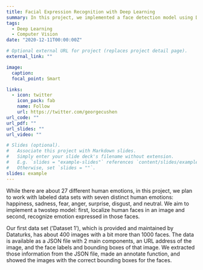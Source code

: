 ```yaml
---
title: Facial Expression Recognition with Deep Learning
summary: In this project, we implemented a face detection model using Detectron2 and several different machine learning algorithms such as k-nearest neighbors (”KNN”), multi-layer perceptron (”MLP”), and convolutional neural net (”CNN”) for the facial expression recognition. Our models are trained on two separate imagebased data sets. We were able to achieve a 70% AP50 with our face detection model and our best facial expression recognition model achieved an accuracy of 65%.
tags:
  - Deep Learning
  - Computer Vision
date: "2020-12-11T00:00:00Z"

# Optional external URL for project (replaces project detail page).
external_link: ""

image:
  caption:
  focal_point: Smart

links:
  - icon: twitter
    icon_pack: fab
    name: Follow
    url: https://twitter.com/georgecushen
url_code: ""
url_pdf: ""
url_slides: ""
url_video: ""

# Slides (optional).
#   Associate this project with Markdown slides.
#   Simply enter your slide deck's filename without extension.
#   E.g. `slides = "example-slides"` references `content/slides/example-slides.md`.
#   Otherwise, set `slides = ""`.
slides: example
---
```


While there are about 27 different human emotions, in this project, we plan to work with labeled data sets with seven distinct human emotions: happiness, sadness, fear, anger,
surprise, disgust, and neutral. We aim to implement a twostep model: first, localize human faces in an image and second, recognize emotion expressed in those faces.

Our first data set (’Dataset 1’), which is provided and maintained by Dataturks, has about 400 images with a bit more than 1000 faces. The data is available as a JSON file with 2 main components, an URL address of the image, and the face labels and bounding boxes of that image. We extracted those information from the JSON file, made an annotate function, and showed the images with the correct bounding boxes for the faces.
